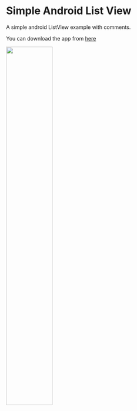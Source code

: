 Simple Android List View
=====================

A simple android ListView example with comments. 

You can download the app from <a href="https://github.com/matty234/Simple-Android-List-View/raw/master/bin/HomeTest.apk">here</a>

<img src="https://raw.github.com/matty234/Simple-Android-List-View/master/screenshot.png" width="50%" height="50%">
